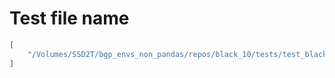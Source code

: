 # Test file name

```json
[
    "/Volumes/SSD2T/bgp_envs_non_pandas/repos/black_10/tests/test_black.py"
]
```
